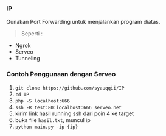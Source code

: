 ### IP
Gunakan Port Forwarding untuk menjalankan program diatas.
> Seperti :
- Ngrok
- Serveo
- Tunneling

### Contoh Penggunaan dengan Serveo
1. `git clone https://github.com/syauqqii/IP`
2. `cd IP`
3. `php -S localhost:666`
4. `ssh -R test:80:localhost:666 serveo.net`
5. kirim link hasil running ssh dari poin 4 ke target
6. buka file `hasil.txt`, muncul ip
7. `python main.py -ip {ip}`
